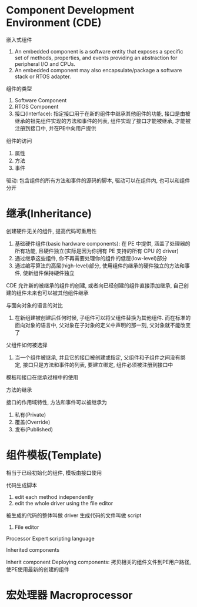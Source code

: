 # Component Development Environment (CDE)

嵌入式组件

1. An embedded component is a software entity that exposes a specific set of methods, properties, and events providing an abstraction for peripheral I/O and CPUs.
2. An embedded component may also encapsulate/package a software stack or RTOS adapter.

组件的类型

1. Software Component
2. RTOS Component
3. 接口(Interface): 指定接口用于在新的组件中继承其他组件的功能, 接口是由被继承的祖先组件实现的方法和事件的列表, 组件实现了接口才能被继承, 才能被注册到接口中, 并在PE中向用户提供

组件的访问

1. 属性
2. 方法
3. 事件

驱动: 包含组件的所有方法和事件的源码的脚本, 驱动可以在组件内, 也可以和组件分开

# 继承(Inheritance)

创建硬件无关的组件, 提高代码可重用性

1. 基础硬件组件(basic hardware components): 在 PE 中提供, 涵盖了处理器的所有功能, 且硬件独立(实际是因为你拥有 PE 支持的所有 CPU 的 driver)
2. 通过继承这些组件, 你不再需要处理你的组件的低层(low-level)部分
3. 通过编写算法的高层(high-level)部分, 使用组件的继承的硬件独立的方法和事件, 使新组件保持硬件独立

CDE 允许新的被继承的组件的创建, 或者向已经创建的组件直接添加继承, 自己创建的组件未来也可以被其他组件继承

与面向对象的语言的对比

1. 在新组建被创建后任何时候, 子组件可以将父组件替换为其他组件. 而在标准的面向对象的语言中, 父对象在子对象的定义中声明的那一刻, 父对象就不能改变了

父组件如何被选择

1. 当一个组件被继承, 并且它的接口被创建或指定, 父组件和子组件之间没有绑定, 接口只是方法和事件的列表, 要建立绑定, 组件必须被注册到接口中

模板和接口在继承过程中的使用

方法的继承

接口的作用域特性, 方法和事件可以被继承为

1. 私有(Private)
2. 覆盖(Override)
3. 发布(Published)

# 组件模板(Template)

相当于已经初始化的组件, 模板由接口使用

代码生成脚本

1. edit each method independently
2. edit the whole driver using the file editor

被生成的代码的整体叫做 driver
生成代码的文件叫做 script

1. File editor

Processor Expert scripting language

Inherited components

Inherit component
Deploying components: 拷贝相关的组件文件到PE用户路径, 使PE使用最新的创建的组件


# 宏处理器 Macroprocessor
